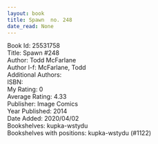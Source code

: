 ```yaml
---
layout: book
title: Spawn  no. 248
date_read: None
---
```


Book Id: 25531758<br />
Title: Spawn #248<br />
Author: Todd McFarlane<br />
Author l-f: McFarlane, Todd<br />
Additional Authors: <br />
ISBN: <br />
My Rating: 0<br />
Average Rating: 4.33<br />
Publisher: Image Comics<br />
Year Published: 2014<br />
Date Added: 2020/04/02<br />
Bookshelves: kupka-wstydu<br />
Bookshelves with positions: kupka-wstydu (#1122)<br />


